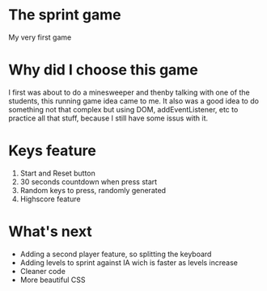 # The sprint game
My very first game
# Why did I choose this game
I first was about to do a minesweeper and thenby talking with one of the students, this running game idea came to me. It also was a good idea to do something not that complex but using DOM, addEventListener, etc to practice all that stuff, because I still have some issus with it.
# Keys feature
1. Start and Reset button
2. 30 seconds countdown when press start
3. Random keys to press, randomly generated
4. Highscore feature
# What's next
- Adding a second player feature, so splitting the keyboard
- Adding levels to sprint against IA wich is faster as levels increase
- Cleaner code
- More beautiful CSS
